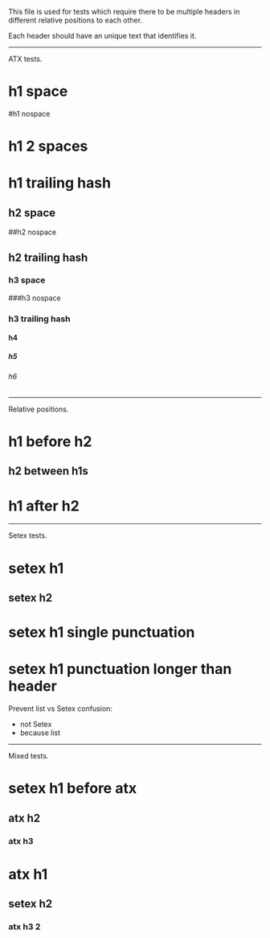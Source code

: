 This file is used for tests which require there to be multiple headers in different relative positions to each other.

Each header should have an unique text that identifies it.

---

ATX tests.

# h1 space

#h1 nospace

#  h1 2 spaces

# h1 trailing hash #

## h2 space

##h2 nospace

## h2 trailing hash ##

### h3 space

###h3 nospace

### h3 trailing hash ###

#### h4

##### h5

###### h6

---

Relative positions.

# h1 before h2

## h2 between h1s

# h1 after h2

---

Setex tests.

setex h1
========

setex h2
--------

setex h1 single punctuation
=

setex h1 punctuation longer than header
================================

Prevent list vs Setex confusion:

- not Setex
- because list

---

Mixed tests.

setex h1 before atx
===================

## atx h2

### atx h3

# atx h1

setex h2
------------------

### atx h3 2

